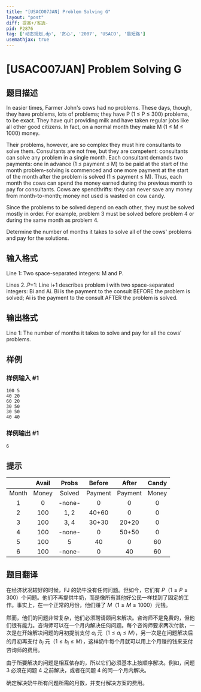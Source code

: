 ```yaml
---
title: "[USACO07JAN] Problem Solving G"
layout: "post"
diff: 提高+/省选-
pid: P2876
tag: ['动态规划,dp', '贪心', '2007', 'USACO', '最短路']
usemathjax: true
---
```


# [USACO07JAN] Problem Solving G
## 题目描述

In easier times, Farmer John's cows had no problems. These days, though, they have problems, lots of problems; they have P (1 ≤ P ≤ 300) problems, to be exact. They have quit providing milk and have taken regular jobs like all other good citizens. In fact, on a normal month they make M (1 ≤ M ≤ 1000) money.

Their problems, however, are so complex they must hire consultants to solve them. Consultants are not free, but they are competent: consultants can solve any problem in a single month. Each consultant demands two payments: one in advance (1 ≤ payment ≤ M) to be paid at the start of the month problem-solving is commenced and one more payment at the start of the month after the problem is solved (1 ≤ payment ≤ M). Thus, each month the cows can spend the money earned during the previous month to pay for consultants. Cows are spendthrifts: they can never save any money from month-to-month; money not used is wasted on cow candy.

Since the problems to be solved depend on each other, they must be solved mostly in order. For example, problem 3 must be solved before problem 4 or during the same month as problem 4.

Determine the number of months it takes to solve all of the cows' problems and pay for the solutions.


## 输入格式

Line 1: Two space-separated integers: M and P.


Lines 2..P+1: Line i+1 describes problem i with two space-separated integers: Bi and Ai. Bi is the payment to the consult BEFORE the problem is solved; Ai is the payment to the consult AFTER the problem is solved.


## 输出格式

Line 1: The number of months it takes to solve and pay for all the cows' problems.

## 样例

### 样例输入 #1
```
100 5
40 20
60 20
30 50
30 50
40 40
```
### 样例输出 #1
```
6
```
## 提示

|      | Avail | Probs  | Before  | After   | Candy  |
| :-----------: | :-----------: | :-----------: | :-----------: | :-----------: | :-----------: |
|Month | Money | Solved | Payment | Payment | Money  |
| 1    | 0     | -none- | 0       | 0       | 0      |
| 2    | 100   | 1, 2   | 40+60   | 0       | 0      |
| 3    | 100   | 3, 4   | 30+30   | 20+20   | 0      |
| 4    | 100   | -none- | 0       | 50+50   | 0      |
| 5    | 100   | 5      | 40      | 0       | 60     |
| 6    | 100   | -none- | 0       | 40      | 60     |
## 题目翻译

在经济状况较好的时候，FJ 的奶牛没有任何问题。但如今，它们有 $P$（$1 \le P \le 300$）个问题。他们不再提供牛奶，而是像所有其他好公民一样找到了固定的工作。事实上，在一个正常的月份，他们赚了 $M$（$1 \le M \le 1000$）元钱。 

然而，他们的问题非常复杂，他们必须聘请顾问来解决。咨询师不是免费的，但他们很有能力。咨询师可以在一个月内解决任何问题。每个咨询师要求两次付款，一次是在开始解决问题的月初提前支付 $a_i$ 元（$1 \le a_i \le M$），另一次是在问题解决后的月初再支付 $b_i$ 元（$1 \le b_i \le M$），这样奶牛每个月就可以用上个月赚的钱来支付咨询师的费用。

由于所要解决的问题是相互依存的，所以它们必须基本上按顺序解决。例如，问题 $3$ 必须在问题 $4$ 之前解决，或者在问题 $4$ 的同一个月内解决。 

确定解决奶牛所有问题所需的月数，并支付解决方案的费用。
